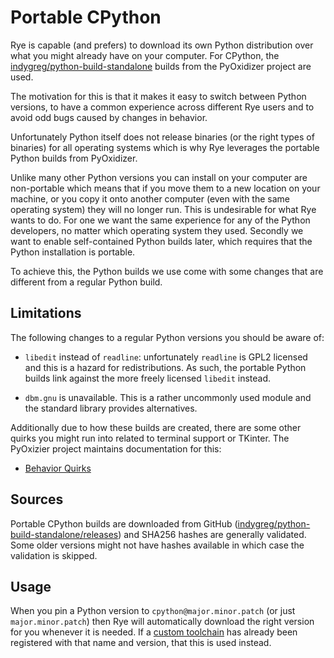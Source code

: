 # Portable CPython

Rye is capable (and prefers) to download its own Python distribution over what
you might already have on your computer.  For CPython, the
[indygreg/python-build-standalone](https://github.com/indygreg/python-build-standalone)
builds from the PyOxidizer project are used.

The motivation for this is that it makes it easy to switch between Python
versions, to have a common experience across different Rye users and to
avoid odd bugs caused by changes in behavior.

Unfortunately Python itself does not release binaries (or the right types of
binaries) for all operating systems which is why Rye leverages the portable
Python builds from PyOxidizer.

Unlike many other Python versions you can install on your computer are
non-portable which means that if you move them to a new location on your
machine, or you copy it onto another computer (even with the same operating
system) they will no longer run.  This is undesirable for what Rye wants to do.
For one we want the same experience for any of the Python developers, no matter
which operating system they used.  Secondly we want to enable self-contained
Python builds later, which requires that the Python installation is portable.

To achieve this, the Python builds we use come with some changes that are
different from a regular Python build.

## Limitations

The following changes to a regular Python versions you should be aware of:

* `libedit` instead of `readline`: unfortunately `readline` is GPL2 licensed
  and this is a hazard for redistributions.  As such, the portable Python
  builds link against the more freely licensed `libedit` instead.

* `dbm.gnu` is unavailable.  This is a rather uncommonly used module and the
  standard library provides alternatives.

Additionally due to how these builds are created, there are some other quirks
you might run into related to terminal support or TKinter.  The PyOxizier
project maintains documentation for this:

* [Behavior Quirks](https://python-build-standalone.readthedocs.io/en/latest/quirks.html)

## Sources

Portable CPython builds are downloaded from GitHub
([indygreg/python-build-standalone/releases](https://github.com/indygreg/python-build-standalone/releases))
and SHA256 hashes are generally validated.  Some older versions might not
have hashes available in which case the validation is skipped.

## Usage

When you pin a Python version to `cpython@major.minor.patch` (or just
`major.minor.patch`) then Rye will automatically download the right version
for you whenever it is needed.  If a [custom toolchain](index.md#registering-toolchains) has already been registered with that name and
version, that this is used instead.
